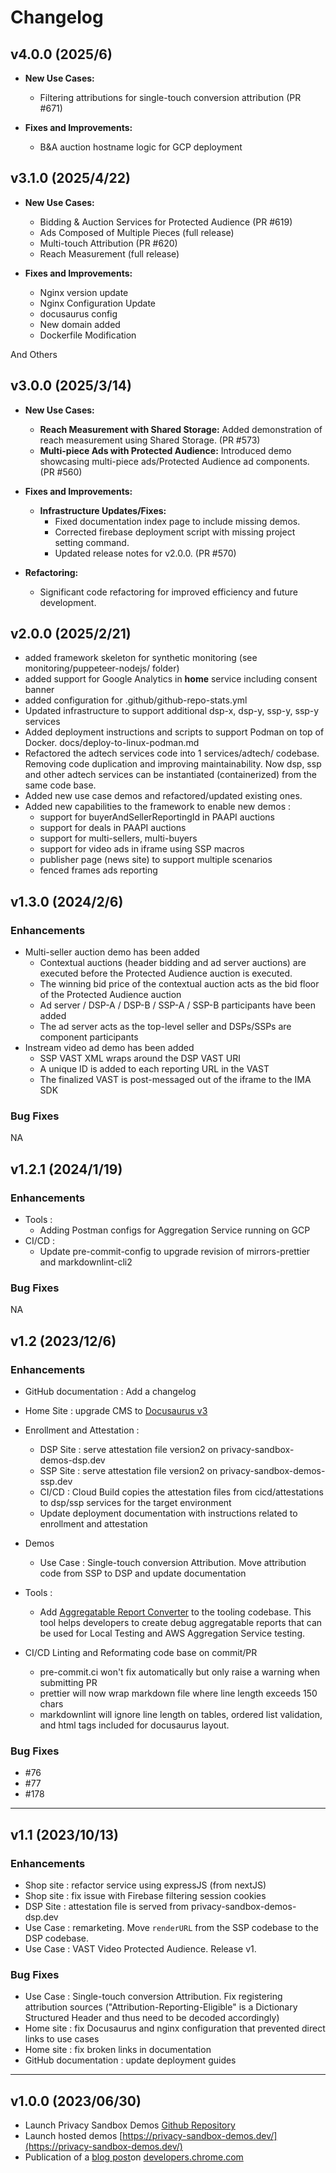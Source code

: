 # Changelog

## v4.0.0 (2025/6)
- **New Use Cases:**
  - Filtering attributions for single-touch conversion attribution (PR #671)

- **Fixes and Improvements:**
  - B&A auction hostname logic for GCP deployment


## v3.1.0 (2025/4/22)

- **New Use Cases:**

  - Bidding & Auction Services for Protected Audience (PR #619)
  - Ads Composed of Multiple Pieces (full release)
  - Multi-touch Attribution (PR #620)
  - Reach Measurement (full release)

- **Fixes and Improvements:**
  - Nginx version update
  - Nginx Configuration Update
  - docusaurus config
  - New domain added
  - Dockerfile Modification

And Others

## v3.0.0 (2025/3/14)

- **New Use Cases:**

  - **Reach Measurement with Shared Storage:** Added demonstration of reach measurement using Shared Storage. (PR #573)
  - **Multi-piece Ads with Protected Audience:** Introduced demo showcasing multi-piece ads/Protected Audience ad components. (PR #560)

- **Fixes and Improvements:**

  - **Infrastructure Updates/Fixes:**
    - Fixed documentation index page to include missing demos.
    - Corrected firebase deployment script with missing project setting command.
    - Updated release notes for v2.0.0. (PR #570)

- **Refactoring:**
  - Significant code refactoring for improved efficiency and future development.

## v2.0.0 (2025/2/21)

- added framework skeleton for synthetic monitoring (see monitoring/puppeteer-nodejs/ folder)
- added support for Google Analytics in **home** service including consent banner
- added configuration for .github/github-repo-stats.yml
- Updated infrastructure to support additional dsp-x, dsp-y, ssp-y, ssp-y services
- Added deployment instructions and scripts to support Podman on top of Docker. docs/deploy-to-linux-podman.md
- Refactored the adtech services code into 1 services/adtech/ codebase. Removing code duplication and improving maintainability. Now dsp, ssp and
  other adtech services can be instantiated (containerized) from the same code base.
- Added new use case demos and refactored/updated existing ones.
- Added new capabilities to the framework to enable new demos :
  - support for buyerAndSellerReportingId in PAAPI auctions
  - support for deals in PAAPI auctions
  - support for multi-sellers, multi-buyers
  - support for video ads in iframe using SSP macros
  - publisher page (news site) to support multiple scenarios
  - fenced frames ads reporting

## v1.3.0 (2024/2/6)

### Enhancements

- Multi-seller auction demo has been added
  - Contextual auctions (header bidding and ad server auctions) are executed before the Protected Audience auction is executed.
  - The winning bid price of the contextual auction acts as the bid floor of the Protected Audience auction
  - Ad server / DSP-A / DSP-B / SSP-A / SSP-B participants have been added
  - The ad server acts as the top-level seller and DSPs/SSPs are component participants
- Instream video ad demo has been added
  - SSP VAST XML wraps around the DSP VAST URI
  - A unique ID is added to each reporting URL in the VAST
  - The finalized VAST is post-messaged out of the iframe to the IMA SDK

### Bug Fixes

NA

## v1.2.1 (2024/1/19)

### Enhancements

- Tools :
  - Adding Postman configs for Aggregation Service running on GCP
- CI/CD :
  - Update pre-commit-config to upgrade revision of mirrors-prettier and markdownlint-cli2

### Bug Fixes

NA

## v1.2 (2023/12/6)

### Enhancements

- GitHub documentation : Add a changelog
- Home Site : upgrade CMS to [Docusaurus v3](https://docusaurus.io/blog/releases/3.0)
- Enrollment and Attestation :
  - DSP Site : serve attestation file version2 on privacy-sandbox-demos-dsp.dev
  - SSP Site : serve attestation file version2 on privacy-sandbox-demos-ssp.dev
  - CI/CD : Cloud Build copies the attestation files from cicd/attestations to dsp/ssp services for the target environment
  - Update deployment documentation with instructions related to enrollment and attestation
- Demos
  - Use Case : Single-touch conversion Attribution. Move attribution code from SSP to DSP and update documentation
- Tools :

  - Add [Aggregatable Report Converter](https://github.com/privacysandbox/privacy-sandbox-demos/tree/main/tools/aggregatable_report_converter) to the
    tooling codebase. This tool helps developers to create debug aggregatable reports that can be used for Local Testing and AWS Aggregation Service
    testing.

- CI/CD Linting and Reformating code base on commit/PR
  - pre-commit.ci won't fix automatically but only raise a warning when submitting PR
  - prettier will now wrap markdown file where line length exceeds 150 chars
  - markdownlint will ignore line length on tables, ordered list validation, and html tags included for docusaurus layout.

### Bug Fixes

- #76
- #77
- #178

---

## v1.1 (2023/10/13)

### Enhancements

- Shop site : refactor service using expressJS (from nextJS)
- Shop site : fix issue with Firebase filtering session cookies
- DSP Site : attestation file is served from privacy-sandbox-demos-dsp.dev
- Use Case : remarketing. Move `renderURL` from the SSP codebase to the DSP codebase.
- Use Case : VAST Video Protected Audience. Release v1.

### Bug Fixes

- Use Case : Single-touch conversion Attribution. Fix registering attribution sources ("Attribution-Reporting-Eligible" is a Dictionary Structured
  Header and thus need to be decoded accordingly)
- Home site : fix Docusaurus and nginx configuration that prevented direct links to use cases
- Home site : fix broken links in documentation
- GitHub documentation : update deployment guides

---

## v1.0.0 (2023/06/30)

- Launch Privacy Sandbox Demos [Github Repository](https://github.com/privacysandbox/privacy-sandbox-demos)
- Launch hosted demos [https://privacy-sandbox-demos.dev/](https://privacy-sandbox-demos.dev/)
- Publication of a [blog post](https://privacysandbox.google.com/blog/privacy-sandbox-demos/)on [developers.chrome.com](http://developers.chrome.com/)
